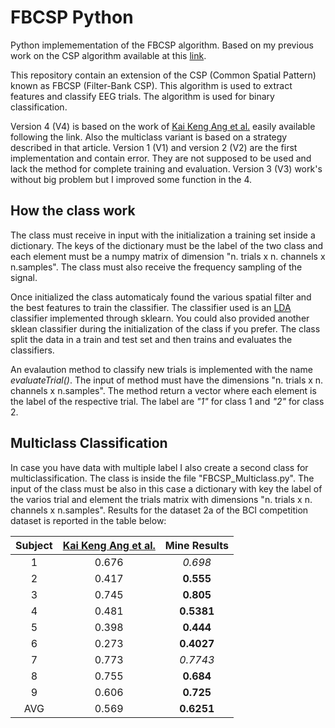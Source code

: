 # FBCSP Python
Python implemementation of the FBCSP algorithm. Based on my previous work on the CSP algorithm available at this [link](https://github.com/jesus-333/CSP-Python).

This repository contain an extension of the CSP (Common Spatial Pattern) known as FBCSP (Filter-Bank CSP). This algorithm is used to extract features and classify EEG trials. The algorithm is used for binary classification.

Version 4 (V4) is based on the work of [Kai Keng Ang et al.](https://ieeexplore.ieee.org/document/4634130) easily available following the link. Also the multiclass variant is based on a strategy described in that article. Version 1 (V1) and version 2 (V2) are the first implementation and contain error. They are not supposed to be used and lack the method for complete training and evaluation. Version 3 (V3) work's without big problem but I improved some function in the 4.

## How the class work
The class must receive in input with the initialization a training set inside a dictionary. The keys of the dictionary must be the label of the two class and each element must be a numpy matrix of dimension "n. trials x n. channels x n.samples". The class must also receive the frequency sampling of the signal.

Once initialized the class automaticaly found the various spatial filter and the best features to train the classifier. The classifier used is an [LDA](https://en.wikipedia.org/wiki/Linear_discriminant_analysis) classifier implemented through sklearn. You could also provided another sklean classifier during the initialization of the class if you prefer. The class split the data in a train and test set and then trains and evaluates the classifiers.

An evalaution method to classify new trials is implemented with the name *evaluateTrial()*. The input of method must have the dimensions "n. trials x n. channels x n.samples". The method return a vector where each element is the label of the respective trial. The label are *"1"* for class 1 and *"2"* for class 2.

## Multiclass Classification
In case you have data with multiple label I also create a second class for multiclassification. The class is inside the file "FBCSP_Multiclass.py". The input of the class must be also in this case a dictionary with key the label of the varios trial and element the trials matrix with dimensions "n. trials x n. channels x n.samples". Results for the dataset 2a of the BCI competition dataset is reported in the table below:

| Subject |  [Kai Keng Ang et al.](https://ieeexplore.ieee.org/document/4634130) | Mine Results |
|:-------:|:-----:|:----------:|
|    1    | 0.676 |    *0.698*   |
|    2    | 0.417 |    **0.555**   |
|    3    | 0.745 |    **0.805**   |
|    4    | 0.481 |   **0.5381**   |
|    5    | 0.398 |    **0.444**   |
|    6    | 0.273 |   **0.4027**   |
|    7    | 0.773 |   *0.7743*   |
|    8    | 0.755 |    **0.684**   |
|    9    | 0.606 |    **0.725**   |
|   AVG   | 0.569 |   **0.6251**   |
